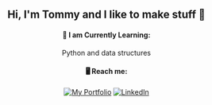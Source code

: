<div align='center'>
  <h2>Hi, I'm Tommy and I like to make stuff 👋</h2>

  <h4>🧠 I am Currently Learning:</h4>
  
  Python and data structures
  
  
  <h4>🖥️ Reach me:</h4>
  
  [![My Portfolio](https://img.shields.io/static/v1?label=Portfolio%20Site&message=%20&color=red&style=for-the-badge&logo=aiohttp)](https://michaelcoleman.github.io/portfolio/)
  [![LinkedIn](https://img.shields.io/badge/linkedin-%230077B5.svg?style=for-the-badge&logo=linkedin&logoColor=white)](https://www.linkedin.com/in/michaelcolemancodes/)

</div>


